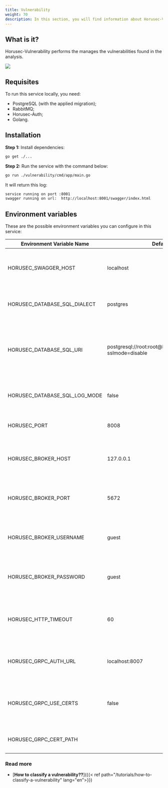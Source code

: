 ```yaml
---
title: Vulnerability
weight: 70
description: In this section, you will find information about Horusec-Vulnerability service.
---
```

 
## **What is it?**

Horusec-Vulnerability performs the manages the vulnerabilities found in the analysis. 


![](/docs/ptbr/web/services/vulnerability/0-arquitecture.png)


## **Requisites**

To run this service locally, you need: 

* PostgreSQL (with the applied migration);
* RabbitMQ;
* Horusec-Auth;
* Golang.

## **Installation**

**Step 1:** Install dependencies: 

```bash
go get ./...
```

**Step 2:** Run the service with the command below:

```bash
go run ./vulnerability/cmd/app/main.go
```
It will return this log:

```bash
service running on port :8001
swagger running on url:  http://localhost:8001/swagger/index.html
```

## **Environment variables**

These are the possible environment variables you can configure in this service:  

| Environment Variable Name                           | Default Value         | Description                  |
|---------------------------------------------|-----------------------|------------------------------|
| HORUSEC_SWAGGER_HOST             | localhost                                                        | It gets which host will be available in the swagger. | 
| HORUSEC_DATABASE_SQL_DIALECT     | postgres                                                         | It gets the dialect to connect to POSTGRES database. |
| HORUSEC_DATABASE_SQL_URI         | postgresql://root:root@localhost:5432/horusec_db?sslmode=disable | It gets the URI (Uniform Resource Identifier) to connect to POSTGRES database. |
| HORUSEC_DATABASE_SQL_LOG_MODE    | false                                                            | It gets the value to enable logs on POSTGRES. |
| HORUSEC_PORT                     | 8008                                                             | It gets the port the service will start. |
| HORUSEC_BROKER_HOST              | 127.0.0.1                                                        | It gets the host to connect to the RABBITMQ broker. | 
| HORUSEC_BROKER_PORT              | 5672                                                             | It gets the port to connect to the RABBITMQ broker. |
| HORUSEC_BROKER_USERNAME          | guest                                                            | It gets the username to connect to the RABBITMQ broker. |
| HORUSEC_BROKER_PASSWORD          | guest                                                            | It gets the password to connect to the RABBITMQ broker. |
| HORUSEC_HTTP_TIMEOUT             | 60                                                               | It validates the time in seconds to wait the response for a HTTP request. |
| HORUSEC_GRPC_AUTH_URL            | localhost:8007                                                   | It gets the `horusec-auth` URL connection with the GRPC. |
| HORUSEC_GRPC_USE_CERTS           | false                                                            | Validates if the certificate use on GRPC is enabled or not. |
| HORUSEC_GRPC_CERT_PATH           |                                                                  | It gets the path of GRPC certificate. | 



### Read more
- [**How to classify a vulnerability??**]({{< ref path="/tutorials/how-to-classify-a-vulnerability" lang="en">}})